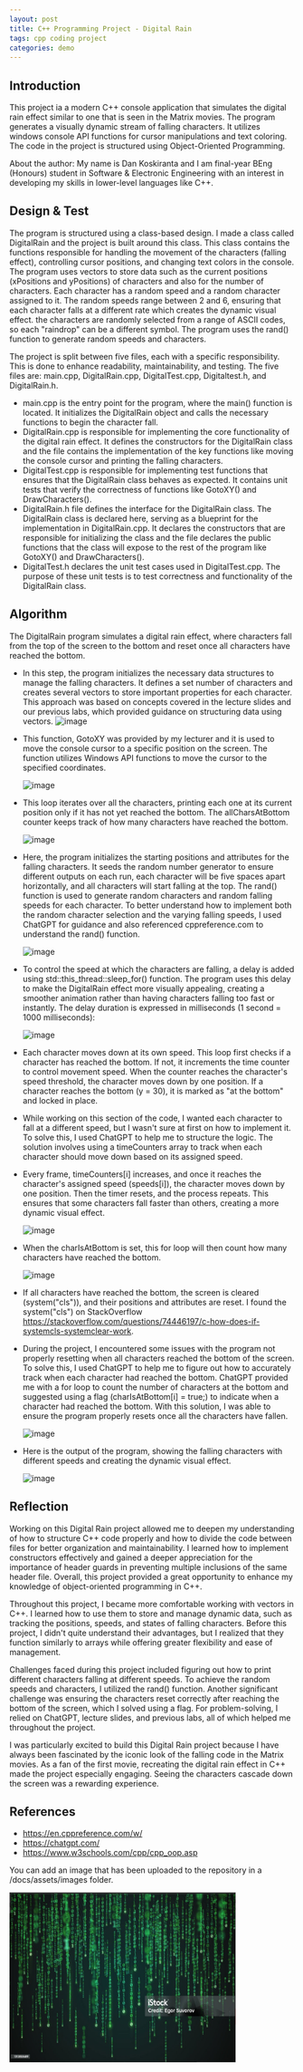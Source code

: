 ```yaml
---
layout: post
title: C++ Programming Project - Digital Rain
tags: cpp coding project
categories: demo
---
```

## Introduction

This project ia a modern C++ console application that simulates the digital rain effect similar to one that is seen in the Matrix movies. 
The program generates a visually dynamic stream of falling characters. It utilizes windows console API functions for cursor manipulations and text coloring.
The code in the project is structured using Object-Oriented Programming.

About the author: My name is Dan Koskiranta and I am final-year BEng (Honours) student in Software & Electronic Engineering with an interest in developing my skills in lower-level languages like C++.

## Design & Test

The program is structured using a class-based design. I made a class called DigitalRain and the project is built around this class. This class contains the functions responsible for handling the movement of the characters (falling effect), controlling cursor positions, and changing text colors in the console. The program uses vectors to store data such as the current positions (xPositions and yPositions) of characters and also for the number of characters. Each character has a random speed and a random character assigned to it. The random speeds range between 2 and 6, ensuring that each character falls at a different rate which creates the dynamic visual effect. the characters are randomly selected from a range of ASCII codes, so each "raindrop" can be a different symbol. The program uses the rand() function to generate random speeds and characters.

The project is split between five files, each with a specific responsibility. This is done to enhance readability, maintainability, and testing. The five files are: main.cpp, DigitalRain.cpp, DigitalTest.cpp, Digitaltest.h, and DigitalRain.h. 
- main.cpp is the entry point for the program, where the main() function is located. It initializes the DigitalRain object and calls the necessary functions to begin the character fall.
- DigitalRain.cpp is responsible for implementing the core functionality of the digital rain effect. It defines the constructors for the DigitalRain class and the file contains the implementation of the key functions like moving the console cursor and printing the falling characters.
- DigitalTest.cpp is responsible for implementing test functions that ensures that the DigitalRain class behaves as expected. It contains unit tests that verify the correctness of functions like GotoXY() and DrawCharacters().
- DigitalRain.h file defines the interface for the DigitalRain class. The DigitalRain class is declared here, serving as a blueprint for the implementation in DigitalRain.cpp. It declares the constructors that are responsible for initializing the class and the file declares the public functions that the class will expose to the rest of the program like GotoXY() and DrawCharacters().
- DigitalTest.h declares the unit test cases used in DigitalTest.cpp. The purpose of these unit tests is to test correctness and functionality of the DigitalRain class.

## Algorithm

The DigitalRain program simulates a digital rain effect, where characters fall from the top of the screen to the bottom and reset once all characters have reached the bottom. 
- In this step, the program initializes the necessary data structures to manage the falling characters. It defines a set number of characters and creates several vectors to store important properties for each character. This approach was based on concepts covered in the lecture slides and our previous labs, which provided guidance on structuring data using vectors.
  ![image](https://github.com/user-attachments/assets/ea9c7292-5bd9-4b01-8ed2-0810645a98c3)



- This function, GotoXY was provided by my lecturer and it is used to move the console cursor to a specific position on the screen. The function utilizes Windows API functions to move the cursor to the specified coordinates.
  
  ![image](https://github.com/user-attachments/assets/d4e5e9c0-edb2-485f-b2cb-8b322ab5c58a)


- This loop iterates over all the characters, printing each one at its current position only if it has not yet reached the bottom. The allCharsAtBottom counter keeps track of how many characters have reached the bottom.
  
  ![image](https://github.com/user-attachments/assets/99e3d752-7c8b-422d-9dc3-5b8227ddad6a)

- Here, the program initializes the starting positions and attributes for the falling characters. It seeds the random number generator to ensure different outputs on each run, each character will be five spaces apart horizontally, and all characters will start falling at the top. The rand() function is used to generate random characters and random falling speeds for each character. To better understand how to implement both the random character selection and the varying falling speeds, I used ChatGPT for guidance and also referenced cppreference.com to understand the rand() function.
  
  ![image](https://github.com/user-attachments/assets/c4a9ebb0-f46c-48b1-a419-7576204f6094)


- To control the speed at which the characters are falling, a delay is added using std::this_thread::sleep_for() function. The program uses this delay to make the DigitalRain effect more visually appealing, creating a smoother animation rather than having characters falling too fast or instantly. The delay duration is expressed in milliseconds (1 second = 1000 milliseconds):

  ![image](https://github.com/user-attachments/assets/33eb4ad1-59c2-4dbb-911e-b8ed6137303c)

- Each character moves down at its own speed. This loop first checks if a character has reached the bottom. If not, it increments the time counter to control movement speed. When the counter reaches the character's speed threshold, the character moves down by one position. If a character reaches the bottom (y = 30), it is marked as "at the bottom" and locked in place.
- While working on this section of the code, I wanted each character to fall at a different speed, but I wasn't sure at first on how to implement it. To solve this, I used ChatGPT to help me to structure the logic. The solution involves using a timeCounters array to track when each character should move down based on its assigned speed.
- Every frame, timeCounters[i] increases, and once it reaches the character's assigned speed (speeds[i]), the character moves down by one position. Then the timer resets, and the process repeats. This ensures that some characters fall faster than others, creating a more dynamic visual effect.

  ![image](https://github.com/user-attachments/assets/8067a722-8cd7-435f-b038-cc382686bfc4)

- When the charIsAtBottom is set, this for loop will then count how many characters have reached the bottom.

  ![image](https://github.com/user-attachments/assets/72e66b17-65d6-4ee7-b8ae-075152662eaa)

- If all characters have reached the bottom, the screen is cleared (system("cls")), and their positions and attributes are reset. I found the system("cls") on StackOverflow https://stackoverflow.com/questions/74446197/c-how-does-if-systemcls-systemclear-work.
- During the project, I encountered some issues with the program not properly resetting when all characters reached the bottom of the screen. To solve this, I used ChatGPT to help me to figure out how to accurately track when each character had reached the bottom. ChatGPT provided me with a for loop to count the number of characters at the bottom and suggested using a flag (charIsAtBottom[i] = true;) to indicate when a character had reached the bottom. With this solution, I was able to ensure the program properly resets once all the characters have fallen.

  ![image](https://github.com/user-attachments/assets/99422150-d555-4dca-8896-53498f0cc163)

- Here is the output of the program, showing the falling characters with different speeds and creating the dynamic visual effect.
  
  ![image](https://github.com/user-attachments/assets/1a116b4e-17db-49b4-a02a-6017abb167af)




## Reflection

Working on this Digital Rain project allowed me to deepen my understanding of how to structure C++ code properly and how to divide the code between files for better organization and maintainability. I learned how to implement constructors effectively and gained a deeper appreciation for the importance of header guards in preventing multiple inclusions of the same header file. Overall, this project provided a great opportunity to enhance my knowledge of object-oriented programming in C++.

Throughout this project, I became more comfortable working with vectors in C++. I learned how to use them to store and manage dynamic data, such as tracking the positions, speeds, and states of falling characters. Before this project, I didn't quite understand their advantages, but I realized that they function similarly to arrays while offering greater flexibility and ease of management. 

Challenges faced during this project included figuring out how to print different characters falling at different speeds. To achieve the random speeds and characters, I utilized the rand() function. Another significant challenge was ensuring the characters reset correctly after reaching the bottom of the screen, which I solved using a flag.  For problem-solving, I relied on ChatGPT, lecture slides, and previous labs, all of which helped me throughout the project.

I was particularly excited to build this Digital Rain project because I have always been fascinated by the iconic look of the falling code in the Matrix movies. As a fan of the first movie, recreating the digital rain effect in C++ made the project especially engaging. Seeing the characters cascade down the screen was a rewarding experience. 


## References

- https://en.cppreference.com/w/
- https://chatgpt.com/
- https://www.w3schools.com/cpp/cpp_oop.asp



You can add an image that has been uploaded to the repository in a /docs/assets/images folder.

<img src="https://raw.githubusercontent.com/DanKos22/digital-rain-cpp/main/docs/assets/images/Project.png" width="400" height="300">
